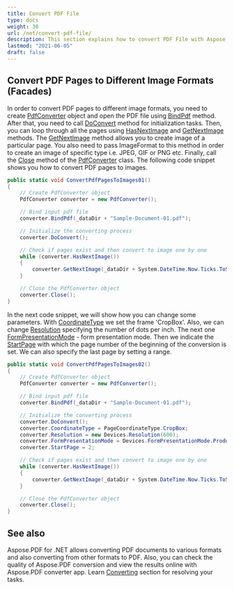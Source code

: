 ```yaml
---
title: Convert PDF File
type: docs
weight: 30
url: /net/convert-pdf-file/
description: This section explains how to convert PDF File with Aspose.PDF Facades using PdfConverter class.
lastmod: "2021-06-05"
draft: false
---
```


## Convert PDF Pages to Different Image Formats (Facades)

In order to convert PDF pages to different image formats, you need to create [PdfConverter](https://reference.aspose.com/pdf/net/aspose.pdf.facades/pdfconverter) object and open the PDF file using [BindPdf](https://reference.aspose.com/pdf/net/aspose.pdf.facades.facade/bindpdf/methods/3) method. After that, you need to call [DoConvert](https://reference.aspose.com/pdf/net/aspose.pdf.facades/pdfconverter/methods/doconvert) method for initialization tasks. Then, you can loop through all the pages using [HasNextImage](https://reference.aspose.com/pdf/net/aspose.pdf.facades/pdfconverter/methods/hasnextimage) and [GetNextImage](https://reference.aspose.com/pdf/net/aspose.pdf.facades.pdfconverter/getnextimage/methods/6) methods. The [GetNextImage](https://reference.aspose.com/pdf/net/aspose.pdf.facades.pdfconverter/getnextimage/methods/6) method allows you to create image of a particular page. You also need to pass ImageFormat to this method in order to create an image of specific type i.e. JPEG, GIF or PNG etc. Finally, call the [Close](https://reference.aspose.com/pdf/net/aspose.pdf.facades/pdfconverter/methods/close) method of the [PdfConverter](https://reference.aspose.com/pdf/net/aspose.pdf.facades/pdfconverter) class. The following code snippet shows you how to convert PDF pages to images.

```csharp
public static void ConvertPdfPagesToImages01()
{
    // Create PdfConverter object
    PdfConverter converter = new PdfConverter();

    // Bind input pdf file
    converter.BindPdf(_dataDir + "Sample-Document-01.pdf");

    // Initialize the converting process
    converter.DoConvert();

    // Check if pages exist and then convert to image one by one
    while (converter.HasNextImage())
    {
        converter.GetNextImage(_dataDir + System.DateTime.Now.Ticks.ToString() + "_out.jpg", System.Drawing.Imaging.ImageFormat.Jpeg);
    }

    // Close the PdfConverter object
    converter.Close();
}
```

In the next code snippet, we will show how you can change some parameters. With [CoordinateType](https://reference.aspose.com/pdf/net/aspose.pdf.facades/pdfconverter/properties/coordinatetype) we set the frame 'CropBox'. Also, we can change [Resolution](https://reference.aspose.com/pdf/net/aspose.pdf.facades/pdfconverter/properties/resolution) specifying the number of dots per inch. The next one [FormPresentationMode](https://reference.aspose.com/pdf/net/aspose.pdf.facades/pdfconverter/properties/formpresentationmode) - form presentation mode. Then we indicate the [StartPage](https://reference.aspose.com/pdf/net/aspose.pdf.facades/pdfconverter/properties/startpage) with which the page number of the beginning of the conversion is set. We can also specify the last page by setting a range.

```csharp
public static void ConvertPdfPagesToImages02()
{
    // Create PdfConverter object
    PdfConverter converter = new PdfConverter();

    // Bind input pdf file
    converter.BindPdf(_dataDir + "Sample-Document-01.pdf");

    // Initialize the converting process
    converter.DoConvert();
    converter.CoordinateType = PageCoordinateType.CropBox;
    converter.Resolution = new Devices.Resolution(600);
    converter.FormPresentationMode = Devices.FormPresentationMode.Production;
    converter.StartPage = 2;

    // Check if pages exist and then convert to image one by one
    while (converter.HasNextImage())
    {
        converter.GetNextImage(_dataDir + System.DateTime.Now.Ticks.ToString() + "_out.jpg", System.Drawing.Imaging.ImageFormat.Jpeg);
    }

    // Close the PdfConverter object
    converter.Close();
}
```

## See also

Aspose.PDF for .NET allows converting PDF documents to various formats and also converting from other formats to PDF. Also, you can check the quality of Aspose.PDF conversion and view the results online with Aspose.PDF converter app. Learn [Converting](/pdf/net/converting/) section for resolving your tasks.


